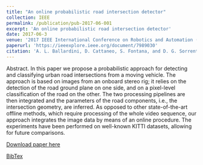 ```yaml
---
title: "An online probabilistic road intersection detector"
collection: IEEE
permalink: /publication/pub-2017-06-001
excerpt: 'An online probabilistic road intersection detector'
date: 2017-06-3
venue: '2017 IEEE International Conference on Robotics and Automation (ICRA)'
paperurl: 'https://ieeexplore.ieee.org/document/7989030'
citation: 'A. L. Ballardini, D. Cattaneo, S. Fontana, and D. G. Sorrenti. “An online probabilistic road intersection detector”. In: IEEE International Conference on Robotics and Automation (ICRA). May 2017, pp. 239–246'
---
```

Abstract. In this paper we propose a probabilistic approach for detecting and classifying urban road intersections from a moving vehicle. The approach is based on images from an onboard stereo rig; it relies on the detection of the road ground plane on one side, and on a pixel-level classification of the road on the other. The two processing pipelines are then integrated and the parameters of the road components, i.e., the intersection geometry, are inferred. As opposed to other state-of-the-art offline methods, which require processing of the whole video sequence, our approach integrates the image data by means of an online procedure. The experiments have been performed on well-known KITTI datasets, allowing for future comparisons.

[Download paper here](https://ieeexplore.ieee.org/document/7989030)

[BibTex](https://github.com/cattaneod/cattaneod.github.io/blob/master/files/pub-2017-06-001.bib)

